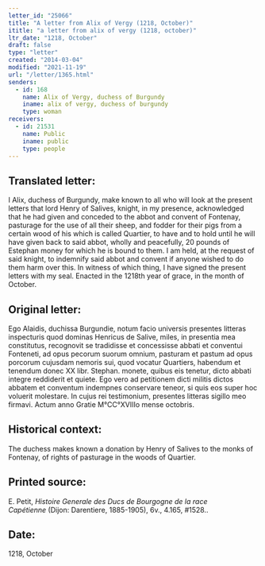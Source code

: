 ```yaml
---
letter_id: "25066"
title: "A letter from Alix of Vergy (1218, October)"
ititle: "a letter from alix of vergy (1218, october)"
ltr_date: "1218, October"
draft: false
type: "letter"
created: "2014-03-04"
modified: "2021-11-19"
url: "/letter/1365.html"
senders:
  - id: 168
    name: Alix of Vergy, duchess of Burgundy
    iname: alix of vergy, duchess of burgundy
    type: woman
receivers:
  - id: 21531
    name: Public
    iname: public
    type: people
---
```

<h2> Translated letter:</h2>I Alix, duchess of Burgundy, make known to all who will look at the present letters that lord Henry of Salives, knight, in my presence, acknowledged that he had given and conceded to the abbot and convent of Fontenay, pasturage for the use of all their sheep, and fodder for their pigs from a certain wood of his which is called Quartier, to have and to hold until he will have given back to said abbot, wholly and peacefully, 20 pounds of Estephan money for which he is bound to them.  I am held, at the request of said knight, to indemnify said abbot and convent if anyone wished to do them harm over this.  In witness of which thing, I have signed the present letters with my seal.  Enacted in the 1218th year of grace, in the month of October.
<h2 class="mt-4"> Original letter:</h2>Ego Alaidis, duchissa Burgundie, notum facio universis presentes litteras inspecturis quod dominas Henricus de Salive, miles, in presentia mea constitutus, recognovit se tradidisse et concessisse abbati et conventui Fonteneti, ad opus pecorum suorum omnium, pasturam et pastum ad opus porcorum cujusdam nemoris sui, quod vocatur Quartiers, habendum et tenendum donec XX libr. Stephan. monete, quibus eis tenetur, dicto abbati integre reddiderit et quiete. Ego vero ad petitionem dicti militis dictos abbatem et conventum indempnes conservare teneor, si quis eos super hoc voluerit molestare. In cujus rei testimonium, presentes litteras sigillo meo firmavi. Actum anno Gratie M°CC°XVIIIo mense octobris.




<h2 class="mt-4"> Historical context:</h2>The duchess makes known a donation by Henry of Salives to the monks of Fontenay, of rights of pasturage in the woods of Quartier.
<h2 class="mt-4"> Printed source:</h2><p>E. Petit,&nbsp;<em>Histoire Generale des Ducs de Bourgogne&nbsp;</em><i>de la race Capétienne&nbsp;</i>(Dijon: Darentiere, 1885-1905), 6v., 4.165, #1528..</p><h2 class="mt-4"> Date:</h2>1218, October